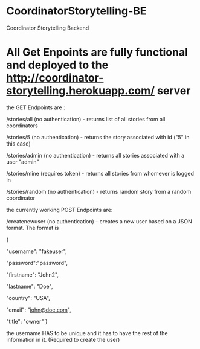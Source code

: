 # CoordinatorStorytelling-BE
Coordinator Storytelling Backend


# All Get Enpoints are fully functional and deployed to the http://coordinator-storytelling.herokuapp.com/ server

the GET Endpoints are :
 
/stories/all     (no authentication) - returns list of all stories from all coordinators

/stories/5      (no authentication) - returns the story associated with id ("5" in this case)

/stories/admin (no authentication) - returns all stories associated with a user "admin"

/stories/mine (requires token) - returns all stories from whomever is logged in

/stories/random (no authentication) - returns random story from a random coordinator


the currently working POST Endpoints are:

/createnewuser (no authentication) - creates a new user based on a JSON format. The format is 

{
   
   "username": "fakeuser",
  
   "password":"password",
   
   "firstname": "John2",
  
   "lastname": "Doe",
 
   "country": "USA",
 
   "email": "john@doe.com",
  
   "title": "owner"
  }

the username HAS to be unique and it has to have the rest of the information in it. (Required to create the user)
